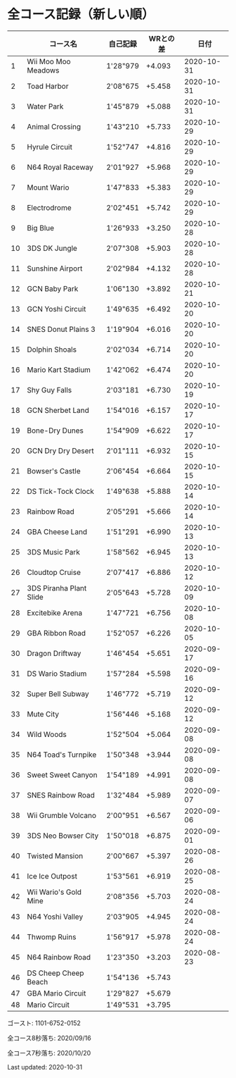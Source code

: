 # 全コース記録（新しい順）

||コース名|自己記録|WRとの差|日付
|--|--|--|--|--|
|1|Wii Moo Moo Meadows|1'28"979|+4.093|2020-10-31|
|2|Toad Harbor|2'08"675|+5.458|2020-10-31|
|3|Water Park|1'45"879|+5.088|2020-10-31|
|4|Animal Crossing|1'43"210|+5.733|2020-10-29|
|5|Hyrule Circuit|1'52"747|+4.816|2020-10-29|
|6|N64 Royal Raceway|2'01"927|+5.968|2020-10-29|
|7|Mount Wario|1'47"833|+5.383|2020-10-29|
|8|Electrodrome|2'02"451|+5.742|2020-10-29|
|9|Big Blue|1'26"933|+3.250|2020-10-28|
|10|3DS DK Jungle|2'07"308|+5.903|2020-10-28|
|11|Sunshine Airport|2'02"984|+4.132|2020-10-28|
|12|GCN Baby Park|1'06"130|+3.892|2020-10-21|
|13|GCN Yoshi Circuit|1'49"635|+6.492|2020-10-20|
|14|SNES Donut Plains 3|1'19"904|+6.016|2020-10-20|
|15|Dolphin Shoals|2'02"034|+6.714|2020-10-20|
|16|Mario Kart Stadium|1'42"062|+6.474|2020-10-20|
|17|Shy Guy Falls|2'03"181|+6.730|2020-10-19|
|18|GCN Sherbet Land|1'54"016|+6.157|2020-10-17|
|19|Bone-Dry Dunes|1'54"909|+6.622|2020-10-17|
|20|GCN Dry Dry Desert|2'01"111|+6.932|2020-10-15|
|21|Bowser's Castle|2'06"454|+6.664|2020-10-15|
|22|DS Tick-Tock Clock|1'49"638|+5.888|2020-10-14|
|23|Rainbow Road|2'05"291|+5.666|2020-10-14|
|24|GBA Cheese Land|1'51"291|+6.990|2020-10-13|
|25|3DS Music Park|1'58"562|+6.945|2020-10-13|
|26|Cloudtop Cruise|2'07"417|+6.886|2020-10-12|
|27|3DS Piranha Plant Slide|2'05"643|+5.728|2020-10-09|
|28|Excitebike Arena|1'47"721|+6.756|2020-10-08|
|29|GBA Ribbon Road|1'52"057|+6.226|2020-10-05|
|30|Dragon Driftway|1'46"454|+5.651|2020-09-17|
|31|DS Wario Stadium|1'57"284|+5.598|2020-09-16|
|32|Super Bell Subway|1'46"772|+5.719|2020-09-12|
|33|Mute City|1'56"446|+5.168|2020-09-12|
|34|Wild Woods|1'52"504|+5.064|2020-09-08|
|35|N64 Toad's Turnpike|1'50"348|+3.944|2020-09-08|
|36|Sweet Sweet Canyon|1'54"189|+4.991|2020-09-08|
|37|SNES Rainbow Road|1'32"484|+5.989|2020-09-07|
|38|Wii Grumble Volcano|2'00"951|+6.567|2020-09-06|
|39|3DS Neo Bowser City|1'50"018|+6.875|2020-09-01|
|40|Twisted Mansion|2'00"667|+5.397|2020-08-26|
|41|Ice Ice Outpost|1'53"561|+6.919|2020-08-25|
|42|Wii Wario's Gold Mine|2'08"356|+5.703|2020-08-24|
|43|N64 Yoshi Valley|2'03"905|+4.945|2020-08-24|
|44|Thwomp Ruins|1'56"917|+5.978|2020-08-24|
|45|N64 Rainbow Road|1'23"350|+3.203|2020-08-23|
|46|DS Cheep Cheep Beach|1'54"136|+5.743||
|47|GBA Mario Circuit|1'29"827|+5.679||
|48|Mario Circuit|1'49"531|+3.795||

ゴースト: 1101-6752-0152

全コース8秒落ち: 2020/09/16

全コース7秒落ち: 2020/10/20

Last updated: 2020-10-31
